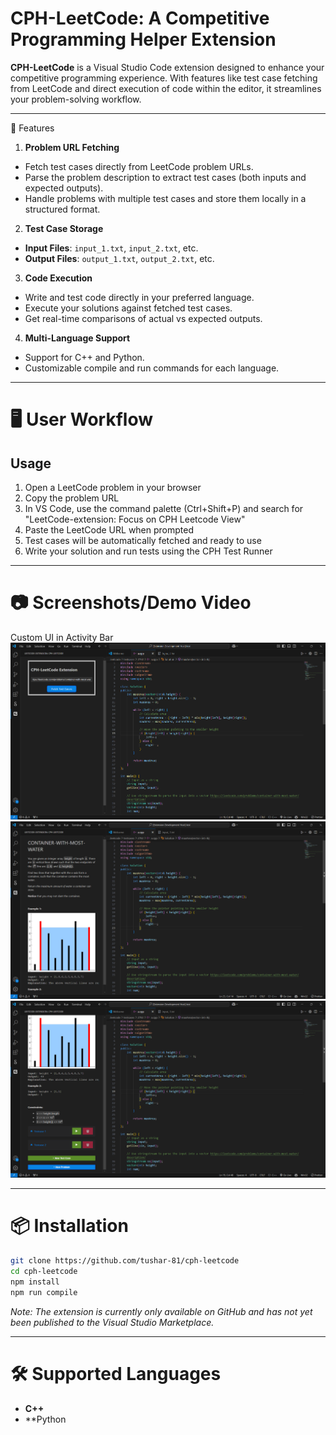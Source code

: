 # CPH-LeetCode: A Competitive Programming Helper Extension

**CPH-LeetCode** is a Visual Studio Code extension designed to enhance your competitive programming experience. With features like test case fetching from LeetCode and direct execution of code within the editor, it streamlines your problem-solving workflow.

---

 🚀 Features

 1. **Problem URL Fetching**
- Fetch test cases directly from LeetCode problem URLs.
- Parse the problem description to extract test cases (both inputs and expected outputs).
- Handle problems with multiple test cases and store them locally in a structured format.

 2. **Test Case Storage**
  - **Input Files**: `input_1.txt`, `input_2.txt`, etc.
  - **Output Files**: `output_1.txt`, `output_2.txt`, etc.

 3. **Code Execution**
- Write and test code directly in your preferred language.
- Execute your solutions against fetched test cases.
- Get real-time comparisons of actual vs expected outputs.

 4. **Multi-Language Support**
- Support for C++ and Python.
- Customizable compile and run commands for each language.

---

# 🖥️ User Workflow

## Usage

1. Open a LeetCode problem in your browser
2. Copy the problem URL
3. In VS Code, use the command palette (Ctrl+Shift+P) and search for "LeetCode-extension: Focus on CPH Leetcode View"
4. Paste the LeetCode URL when prompted
5. Test cases will be automatically fetched and ready to use
6. Write your solution and run tests using the CPH Test Runner
---

# 📷 Screenshots/Demo Video

 Custom UI in Activity Bar
![Custom UI in Activity Bar](screenshots/Screenshot%201.png)
![Custom UI in Activity Bar](screenshots/Screenshot%202.png)
![Custom UI in Activity Bar](screenshots/Screenshot%203.png)



---

# 📦 Installation
```bash
git clone https://github.com/tushar-81/cph-leetcode
cd cph-leetcode
npm install
npm run compile 
```
*Note: The extension is currently only available on GitHub and has not yet been published to the Visual Studio Marketplace.*

---

# 🛠️ Supported Languages

- **C++**
- **Python



  

